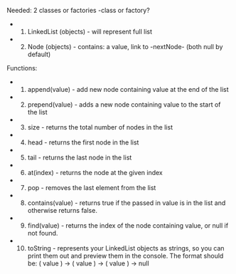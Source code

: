Needed:
2 classes or factories
-class or factory?

+ 1. LinkedList (objects) - will represent full list
+ 2. Node (objects) - contains: a value, link to -nextNode- (both null by default)

Functions:
+ 1. append(value) - add new node containing value at the end of the list
+ 2. prepend(value) - adds a new node containing value to the start of the list
+ 3. size - returns the total number of nodes in the list
+ 4. head - returns the first node in the list
+ 5. tail - returns the last node in the list
+ 6. at(index) - returns the node at the given index
+ 7. pop - removes the last element from the list
+ 8. contains(value) - returns true if the passed in value is in the list and otherwise returns false.
+ 9. find(value) - returns the index of the node containing value, or null if not found.
+ 10. toString - represents your LinkedList objects as strings, so you can print them out and preview them in the console. The format should be: ( value ) -> ( value ) -> ( value ) -> null